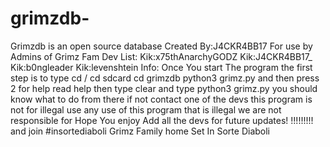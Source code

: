 # grimzdb-
Grimzdb is an open source database  Created By:J4CKR4BB17  For use by Admins of Grimz Fam  Dev List: Kik:x75thAnarchyGODZ Kik:J4CKR4BB17_ Kik:b0ngleader  Kik:levenshtein  Info: Once You start The program the first step is to type  cd / cd sdcard  cd grimzdb python3 grimz.py  and then press 2 for help read help  then type clear  and type  python3 grimz.py  you should know what to do from there if not contact one of the devs  this program is not for illegal use any use of this program that is illegal we are not responsible for   Hope You enjoy Add all the devs for future updates! !!!!!!!!! and join   #insortediaboli  Grimz Family home Set  In Sorte Diaboli
